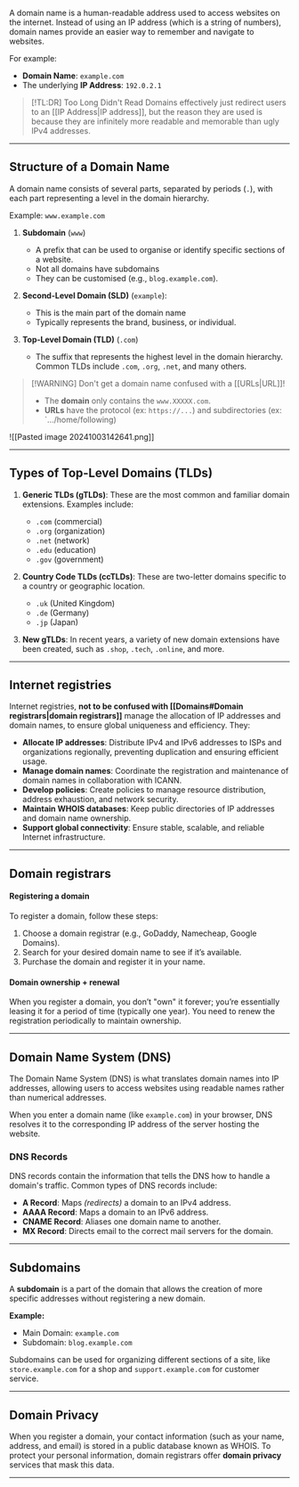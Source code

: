 
A domain name is a human-readable address used to access websites on the internet. Instead of using an IP address (which is a string of numbers), domain names provide an easier way to remember and navigate to websites.

For example:
- **Domain Name**: `example.com`
- The underlying **IP Address**: `192.0.2.1`


> [!TL:DR] Too Long Didn't Read
> Domains effectively just redirect users to an [[IP Address|IP address]], but the reason they are used is because they are infinitely more readable and memorable than ugly IPv4 addresses.

---
## Structure of a Domain Name

A domain name consists of several parts, separated by periods (`.`), with each part representing a level in the domain hierarchy.

Example:  `www.example.com`

1. **Subdomain** (`www`)
	- A prefix that can be used to organise or identify specific sections of a website.
	- Not all domains have subdomains
	- They can be customised (e.g., `blog.example.com`).
  
2. **Second-Level Domain (SLD)** (`example`):
	- This is the main part of the domain name
	- Typically represents the brand, business, or individual.

4. **Top-Level Domain (TLD)** (`.com`)
	- The suffix that represents the highest level in the domain hierarchy. Common TLDs include `.com`, `.org`, `.net`, and many others.


> [!WARNING]  Don't get a domain name confused with a [[URLs|URL]]!
> - The **domain** only contains the `www.XXXXX.com`.
> - **URLs** have the protocol (ex: `https://...`) and subdirectories (ex: `.../home/following)


![[Pasted image 20241003142641.png]]

---
## Types of Top-Level Domains (TLDs)

1. **Generic TLDs (gTLDs)**: These are the most common and familiar domain extensions. Examples include:
   - `.com` (commercial)
   - `.org` (organization)
   - `.net` (network)
   - `.edu` (education)
   - `.gov` (government)

2. **Country Code TLDs (ccTLDs)**: These are two-letter domains specific to a country or geographic location.
   - `.uk` (United Kingdom)
   - `.de` (Germany)
   - `.jp` (Japan)

3. **New gTLDs**: In recent years, a variety of new domain extensions have been created, such as `.shop`, `.tech`, `.online`, and more.

-----
## Internet registries 
Internet registries, **not to be confused with [[Domains#Domain **registrars**|domain registrars]]** manage the allocation of IP addresses and domain names, to ensure global uniqueness and efficiency. They:

- **Allocate IP addresses**: Distribute IPv4 and IPv6 addresses to ISPs and organizations regionally, preventing duplication and ensuring efficient usage.
- **Manage domain names**: Coordinate the registration and maintenance of domain names in collaboration with ICANN.
- **Develop policies**: Create policies to manage resource distribution, address exhaustion, and network security.
- **Maintain WHOIS databases**: Keep public directories of IP addresses and domain name ownership.
- **Support global connectivity**: Ensure stable, scalable, and reliable Internet infrastructure.

-----
## Domain **registrars**
#### Registering a domain
To register a domain, follow these steps:
1. Choose a domain registrar (e.g., GoDaddy, Namecheap, Google Domains).
2. Search for your desired domain name to see if it’s available.
3. Purchase the domain and register it in your name.

#### Domain ownership + renewal
When you register a domain, you don’t "own" it forever; you’re essentially leasing it for a period of time (typically one year). You need to renew the registration periodically to maintain ownership.

-----
## Domain Name System (DNS)
The Domain Name System (DNS) is what translates domain names into IP addresses, allowing users to access websites using readable names rather than numerical addresses.

When you enter a domain name (like `example.com`) in your browser, DNS resolves it to the corresponding IP address of the server hosting the website.

### DNS Records
DNS records contain the information that tells the DNS how to handle a domain's traffic. Common types of DNS records include:

- **A Record**: Maps *(redirects)* a domain to an IPv4 address.
- **AAAA Record**: Maps a domain to an IPv6 address.
- **CNAME Record**: Aliases one domain name to another.
- **MX Record**: Directs email to the correct mail servers for the domain.

-----
## Subdomains
A **subdomain** is a part of the domain that allows the creation of more specific addresses without registering a new domain.

**Example:**
- Main Domain: `example.com`
- Subdomain: `blog.example.com`

Subdomains can be used for organizing different sections of a site, like `store.example.com` for a shop and `support.example.com` for customer service.

---
## Domain Privacy

When you register a domain, your contact information (such as your name, address, and email) is stored in a public database known as WHOIS. To protect your personal information, domain registrars offer **domain privacy** services that mask this data.

-----